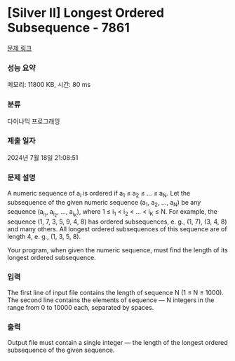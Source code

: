 # [Silver II] Longest Ordered Subsequence - 7861 

[문제 링크](https://www.acmicpc.net/problem/7861) 

### 성능 요약

메모리: 11800 KB, 시간: 80 ms

### 분류

다이나믹 프로그래밍

### 제출 일자

2024년 7월 18일 21:08:51

### 문제 설명

<p>A numeric sequence of a<sub>i</sub> is ordered if a<sub>1</sub> ≤ a<sub>2</sub> ≤ … ≤ a<sub>N</sub>. Let the subsequence of the given numeric sequence (a<sub>1</sub>, a<sub>2</sub>, …, a<sub>N</sub>) be any sequence (a<sub>i<sub>1</sub></sub>, a<sub>i<sub>2</sub></sub>, …, a<sub>i<sub>K</sub></sub>), where 1 ≤ i<sub>1</sub> < i<sub>2</sub> < … < i<sub>K</sub> ≤ N. For example, the sequence (1, 7, 3, 5, 9, 4, 8) has ordered subsequences, e. g., (1, 7), (3, 4, 8) and many others. All longest ordered subsequences of this sequence are of length 4, e. g., (1, 3, 5, 8).</p>

<p>Your program, when given the numeric sequence, must find the length of its longest ordered subsequence.</p>

### 입력 

 <p>The first line of input file contains the length of sequence N (1 ≤ N ≤ 1000). The second line contains the elements of sequence — N integers in the range from 0 to 10000 each, separated by spaces.</p>

### 출력 

 <p>Output file must contain a single integer — the length of the longest ordered subsequence of the given sequence.</p>

